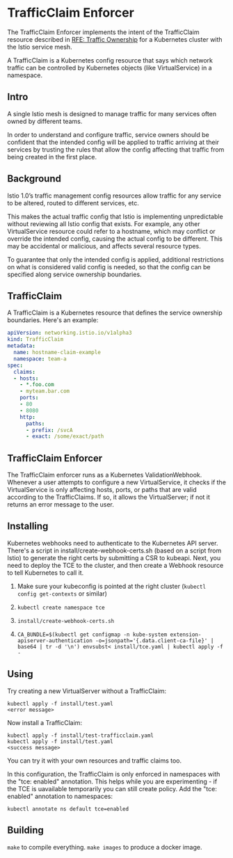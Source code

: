 # TrafficClaim Enforcer

The TrafficClaim Enforcer implements the intent of the TrafficClaim resource
described in [RFE: Traffic
Ownership](https://docs.google.com/document/d/1QD82w2mOPbQRaPDiesDNingDFfH_bZ4K9E5BALrAtiI/view)
for a Kubernetes cluster with the Istio service mesh.

A TrafficClaim is a Kubernetes config resource that says which network traffic
can be controlled by Kubernetes objects (like VirtualService) in a namespace.

## Intro

A single Istio mesh is designed to manage traffic for many services often owned
by different teams. 

In order to understand and configure traffic, service owners should be
confident that the intended config will be applied to traffic arriving at their
services by trusting the rules that allow the config affecting that traffic
from being created in the first place.

## Background

Istio 1.0’s traffic management config resources allow traffic for any service
to be altered, routed to different services, etc.

This makes the actual traffic config that Istio is implementing unpredictable
without reviewing all Istio config that exists. For example, any other
VirtualService resource could refer to a hostname, which may conflict or
override the intended config, causing the actual config to be different. This
may be accidental or malicious, and affects several resource types.

To guarantee that only the intended config is applied, additional restrictions
on what is considered valid config is needed, so that the config can be
specified along service ownership boundaries.

## TrafficClaim

A TrafficClaim is a Kubernetes resource that defines the service ownership
boundaries.  Here's an example:

```yaml
apiVersion: networking.istio.io/v1alpha3
kind: TrafficClaim
metadata:
  name: hostname-claim-example
  namespace: team-a
spec:
  claims:
  - hosts:
    - *.foo.com
    - myteam.bar.com
    ports:
    - 80
    - 8080
    http:
      paths:
      - prefix: /svcA
      - exact: /some/exact/path
```

## TrafficClaim Enforcer

The TrafficClaim enforcer runs as a Kubernetes ValidationWebhook.  Whenever a
user attempts to configure a new VirtualService, it checks if the
VirtualService is only affecting hosts, ports, or paths that are valid
according to the TrafficClaims.  If so, it allows the VirtualServer; if not it
returns an error message to the user.

## Installing

Kubernetes webhooks need to authenticate to the Kubernetes API server.  There's
a script in install/create-webhook-certs.sh (based on a script from Istio) to
generate the right certs by submitting a CSR to kubeapi.  Next, you need to
deploy the TCE to the cluster, and then create a Webhook resource to tell
Kubernetes to call it.

1. Make sure your kubeconfig is pointed at the right cluster (`kubectl config
get-contexts` or similar)

2. `kubectl create namespace tce`

3. `install/create-webhook-certs.sh`

4. `CA_BUNDLE=$(kubectl get configmap -n kube-system extension-apiserver-authentication -o=jsonpath='{.data.client-ca-file}' | base64 | tr -d '\n') envsubst< install/tce.yaml | kubectl apply -f -`

## Using

Try creating a new VirtualServer without a TrafficClaim:

```
kubectl apply -f install/test.yaml
<error message>
```

Now install a TrafficClaim:

```
kubectl apply -f install/test-trafficclaim.yaml
kubectl apply -f install/test.yaml
<success message>
```

You can try it with your own resources and traffic claims too.

In this configuration, the TrafficClaim is only enforced in namespaces with the
"tce: enabled" annotation.  This helps while you are experimenting - if the TCE
is uavailable temporarily you can still create policy.  Add the "tce: enabled"
annotation to namespaces:

```
kubectl annotate ns default tce=enabled
```

## Building

`make` to compile everything.  `make images` to produce a docker image.
